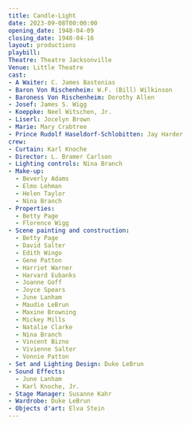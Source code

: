 ```yaml
---
title: Candle-Light
date: 2023-09-08T00:00:00
opening_date: 1948-04-09
closing_date: 1948-04-16
layout: productions
playbill:
Theatre: Theatre Jacksonville
Venue: Little Theatre
cast:
- A Waiter: C. James Bastonias
- Baron Von Rischenheim: W.F. (Bill) Wilkinson
- Baroness Von Rischenheim: Dorothy Allen
- Josef: James S. Wigg
- Koeppke: Neel Witschen, Jr.
- Liserl: Jocelyn Brown
- Marie: Mary Crabtree
- Prince Rudolf Haseldorf-Schlobitten: Jay Harder
crew:
- Curtain: Karl Knoche
- Director: L. Bramer Carlson
- Lighting controls: Nina Branch
- Make-up:
  - Beverly Adams
  - Elmo Lehman
  - Helen Taylor
  - Nina Branch
- Properties:
  - Betty Page
  - Florence Wigg
- Scene painting and construction:
  - Betty Page
  - David Salter
  - Edith Wingo
  - Gene Patton
  - Harriet Warner
  - Harvard Eubanks
  - Joanne Goff
  - Joyce Spears
  - June Lanham
  - Maudie LeBrun
  - Maxine Browning
  - Mickey Mills
  - Natalie Clarke
  - Nina Branch
  - Vincent Bizno
  - Vivienne Salter
  - Vonnie Patton
- Set and Lighting Design: Duke LeBrun
- Sound Effects:
  - June Lanham
  - Karl Knoche, Jr.
- Stage Manager: Susanne Kahr
- Wardrobe: Duke LeBrun
- Objects d'art: Elva Stein
---
```


